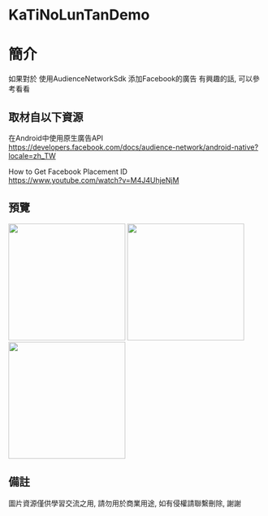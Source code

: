 # KaTiNoLunTanDemo

簡介
==================================
如果對於 使用AudienceNetworkSdk 添加Facebook的廣告 有興趣的話, 可以參考看看                                   

取材自以下資源
--------
在Android中使用原生廣告API                                                                 
https://developers.facebook.com/docs/audience-network/android-native?locale=zh_TW

How to Get Facebook Placement ID                                                               
https://www.youtube.com/watch?v=M4J4UhjeNjM
                          
預覽
--------
<p align="left">
  <img src="https://i.imgur.com/ACdfson.jpg" width="230"/>
  <img src="https://i.imgur.com/wiwTm7b.jpg" width="230"/>
  <img src="https://i.imgur.com/hhgWKsR.jpg" width="230"/>
</p> 

備註
--------
圖片資源僅供學習交流之用, 請勿用於商業用途, 如有侵權請聯繫刪除, 謝謝
